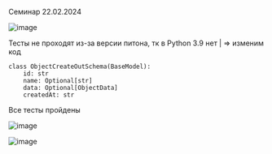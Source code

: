 Семинар 22.02.2024

![image](https://github.com/Meegera/Donskova_qualityManagement_FA/assets/115950487/8775f84b-e170-4317-be3d-17b81c461dc5)

Тесты не проходят из-за версии питона, тк в Python 3.9 нет |
=> изменим код

```
class ObjectCreateOutSchema(BaseModel):
    id: str
    name: Optional[str]
    data: Optional[ObjectData]
    createdAt: str
```

Все тесты пройдены

![image](https://github.com/Meegera/Donskova_qualityManagement_FA/assets/115950487/49689437-1176-4fdd-9b9f-5f71495109a6)

![image](https://github.com/Meegera/Donskova_qualityManagement_FA/assets/115950487/30fb99a2-1e78-4e82-a445-52b7c0705bf6)


<!--![image](https://github.com/Meegera/Donskova_qualityManagement_FA/assets/115950487/a287c01c-e521-481b-9919-ede0b7a00f98)-->
